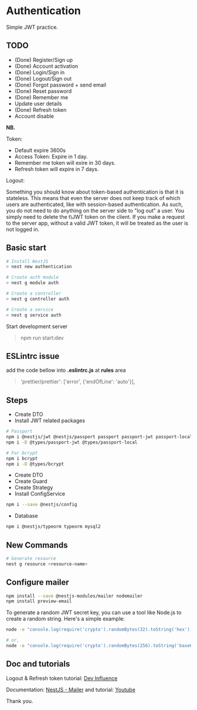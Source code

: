 # Authentication

Simple JWT practice.

## TODO

- (Done) Register/Sign up
- (Done) Account activation
- (Done) Login/Sign in
- (Done) Logout/Sign out
- (Done) Forgot password + send email
- (Done) Reset password
- (Done) Remember me
- Update user details
- (Done) Refresh token
- Account disable

**NB.**

Token:

- Default expire 3600s
- Access Token: Expire in 1 day.
- Remember me token will exire in 30 days.
- Refresh token will expire in 7 days.

Logout:

Something you should know about token-based authentication is that it is stateless. This means that even the server does not keep track of which users are authenticated, like with session-based authentication. As such, you do not need to do anything on the server side to "log out" a user. You simply need to delete the t\JWT token on the client. If you make a request to the server app, without a valid JWT token, it will be treated as the user is not logged in.

## Basic start

```bash
# Install NestJS
> nest new authentication

# Create auth module
> nest g module auth

# Create a controller
> nest g controller auth

# Create a service
> nest g service auth

```

Start development server

> npm run start:dev

## ESLintrc issue

add the code bellow into **.eslintrc.js** at **rules** area

> 'prettier/prettier': ['error', {'endOfLine': 'auto'}],

## Steps

- Create DTO
- Install JWT related packages

```bash
# Passport
npm i @nestjs/jwt @nestjs/passport passport passport-jwt passport-local
npm i -D @types/passport-jwt @types/passport-local

# For bcrypt
npm i bcrypt
npm i -D @types/bcrypt
```

- Create DTO
- Create Guard
- Create Strategy
- Install ConfigService

```bash
npm i --save @nestjs/config
```

- Database

```bash
npm i @nestjs/typeorm typeorm mysql2
```

## New Commands

```bash
# Generate resource
nest g resource <resource-name>
```

## Configure mailer

```bash
npm install --save @nestjs-modules/mailer nodemailer
npm install preview-email
```

To generate a random JWT secret key, you can use a tool like Node.js to create a random string. Here's a simple example:

```bash
node -e "console.log(require('crypto').randomBytes(32).toString('hex'))"

# or,
node -e "console.log(require('crypto').randomBytes(256).toString('base64'));"
```

## Doc and tutorials

Logout & Refresh token tutorial: [Dev Influence](https://www.dev-influence.com/article/jwt-authentication-in-nestjs)

Documentation: [NestJS - Mailer](https://nest-modules.github.io/mailer/docs/mailer) and tutorial: [Youtube](https://www.youtube.com/watch?v=DAAxWEPCARo)

Thank you.
